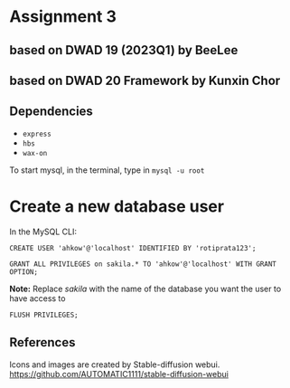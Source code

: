 # Assignment 3
## based on DWAD 19 (2023Q1) by BeeLee
## based on DWAD 20 Framework by Kunxin Chor

## Dependencies
* `express`
* `hbs`
* `wax-on`


To start mysql, in the terminal, type in `mysql -u root`

# Create a new database user
In the MySQL CLI:
```
CREATE USER 'ahkow'@'localhost' IDENTIFIED BY 'rotiprata123';
```

```
GRANT ALL PRIVILEGES on sakila.* TO 'ahkow'@'localhost' WITH GRANT OPTION;
```
**Note:** Replace *sakila* with the name of the database you want the user to have access to
 
 ```
FLUSH PRIVILEGES;
```

## References

Icons and images are created by Stable-diffusion webui. https://github.com/AUTOMATIC1111/stable-diffusion-webui
